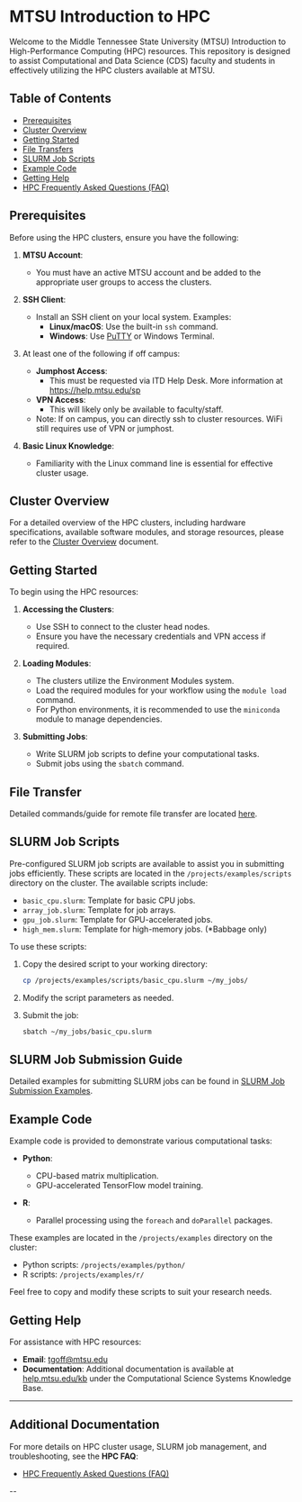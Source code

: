 # MTSU Introduction to HPC

Welcome to the Middle Tennessee State University (MTSU) Introduction to High-Performance Computing (HPC) resources. This repository is designed to assist Computational and Data Science (CDS) faculty and students in effectively utilizing the HPC clusters available at MTSU.

## Table of Contents

- [Prerequisites](#prerequisites)
- [Cluster Overview](#cluster-overview)
- [Getting Started](#getting-started)
- [File Transfers](#file-transfer)
- [SLURM Job Scripts](#slurm-job-scripts)
- [Example Code](#example-code)
- [Getting Help](#getting-help)
- [HPC Frequently Asked Questions (FAQ)](#additional-documentation)


## Prerequisites

Before using the HPC clusters, ensure you have the following:

1. **MTSU Account**:
   - You must have an active MTSU account and be added to the appropriate user groups to access the clusters.

2. **SSH Client**:
   - Install an SSH client on your local system. Examples:
     - **Linux/macOS**: Use the built-in `ssh` command.
     - **Windows**: Use [PuTTY](https://www.putty.org/) or Windows Terminal.

3. At least one of the following if off campus:
   - **Jumphost Access**:
      - This must be requested via ITD Help Desk. More information at https://help.mtsu.edu/sp
   - **VPN Access**:
      - This will likely only be available to faculty/staff.
   - Note: If on campus, you can directly ssh to cluster resources. WiFi still requires use of VPN or jumphost.

4. **Basic Linux Knowledge**:
   - Familiarity with the Linux command line is essential for effective cluster usage.

## Cluster Overview

For a detailed overview of the HPC clusters, including hardware specifications, available software modules, and storage resources, please refer to the [Cluster Overview](docs/cluster_overview.md) document.

## Getting Started

To begin using the HPC resources:

1. **Accessing the Clusters**:
   - Use SSH to connect to the cluster head nodes.
   - Ensure you have the necessary credentials and VPN access if required.

2. **Loading Modules**:
   - The clusters utilize the Environment Modules system.
   - Load the required modules for your workflow using the `module load` command.
   - For Python environments, it is recommended to use the `miniconda` module to manage dependencies.

3. **Submitting Jobs**:
   - Write SLURM job scripts to define your computational tasks.
   - Submit jobs using the `sbatch` command.

## File Transfer

Detailed commands/guide for remote file transfer are located [here](docs/file_transfer.md).

## SLURM Job Scripts

Pre-configured SLURM job scripts are available to assist you in submitting jobs efficiently. These scripts are located in the `/projects/examples/scripts` directory on the cluster. The available scripts include:

- `basic_cpu.slurm`: Template for basic CPU jobs.
- `array_job.slurm`: Template for job arrays.
- `gpu_job.slurm`: Template for GPU-accelerated jobs.
- `high_mem.slurm`: Template for high-memory jobs. (*Babbage only)

To use these scripts:

1. Copy the desired script to your working directory:
   ```bash
   cp /projects/examples/scripts/basic_cpu.slurm ~/my_jobs/

2. Modify the script parameters as needed.

3. Submit the job:
   ```bash
   sbatch ~/my_jobs/basic_cpu.slurm

## SLURM Job Submission Guide
Detailed examples for submitting SLURM jobs can be found in [SLURM Job Submission Examples](docs/slurm_job_examples.md).


## Example Code

Example code is provided to demonstrate various computational tasks:

- **Python**:
  - CPU-based matrix multiplication.
  - GPU-accelerated TensorFlow model training.

- **R**:
  - Parallel processing using the `foreach` and `doParallel` packages.

These examples are located in the `/projects/examples` directory on the cluster:

- Python scripts: `/projects/examples/python/`
- R scripts: `/projects/examples/r/`

Feel free to copy and modify these scripts to suit your research needs.

## Getting Help

For assistance with HPC resources:

- **Email**: [tgoff@mtsu.edu](mailto:tgoff@mtsu.edu)
- **Documentation**: Additional documentation is available at [help.mtsu.edu/kb](https://help.mtsu.edu/kb) under the Computational Science Systems Knowledge Base.

---

## Additional Documentation

For more details on HPC cluster usage, SLURM job management, and troubleshooting, see the **HPC FAQ**:

- [HPC Frequently Asked Questions (FAQ)](docs/hpc_faq.md)

--

